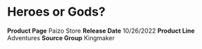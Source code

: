 ﻿---
id: '185'
name: Heroes or Gods
rarity: Common
rus_type_level: null
source: null
trait: null
type: Source

---
# Heroes or Gods?

**Product Page** Paizo Store
**Release Date** 10/26/2022
**Product Line** Adventures
**Source Group** Kingmaker